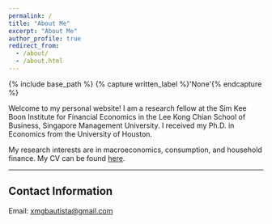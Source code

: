 ```yaml
---
permalink: /
title: "About Me"
excerpt: "About Me"
author_profile: true
redirect_from: 
  - /about/
  - /about.html
---
```


{% include base_path %}
{% capture written_label %}'None'{% endcapture %}

Welcome to my personal website! I am a research fellow at the Sim Kee Boon Institute for Financial Economics in the Lee Kong Chian School of 
Business, Singapore Management University. I received my Ph.D. in Economics from the University of Houston.
<br>

My research interests are in macroeconomics, consumption, and household finance. My CV can be found [here](cv_xmgbautista.pdf).
<br>

___
## Contact Information

Email: [xmgbautista@gmail.com](mailto:xmgbautista@gmail.com)